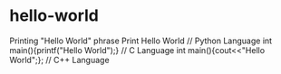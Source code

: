# hello-world
Printing "Hello World" phrase
Print Hello World  // Python Language
int main(){printf("Hello World");} // C Language
int main(){cout<<"Hello World";}; // C++ Language
